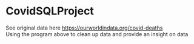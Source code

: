 # CovidSQLProject
See original data here https://ourworldindata.org/covid-deaths  
Using the program above to clean up data and provide an insight on data
